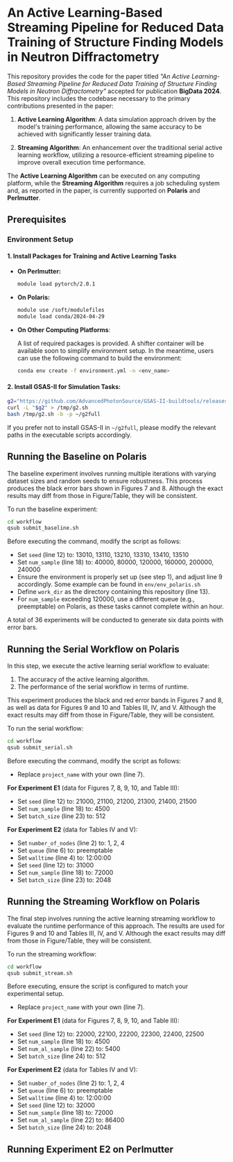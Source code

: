 # An Active Learning-Based Streaming Pipeline for Reduced Data Training of Structure Finding Models in Neutron Diffractometry

This repository provides the code for the paper titled *"An Active Learning-Based Streaming Pipeline for Reduced Data Training of Structure Finding Models in Neutron Diffractometry"* accepted for publication **BigData 2024**. This repository includes the codebase necessary to the primary contributions presented in the paper:

1. **Active Learning Algorithm**: A data simulation approach driven by the model's training performance, allowing the same accuracy to be achieved with significantly lesser training data.

2. **Streaming Algorithm**: An enhancement over the traditional serial active learning workflow, utilizing a resource-efficient streaming pipeline to improve overall execution time performance.

The **Active Learning Algorithm** can be executed on any computing platform, while the **Streaming Algorithm** requires a job scheduling system and, as reported in the paper, is currently supported on **Polaris** and **Perlmutter**.

## Prerequisites

### Environment Setup

#### 1. Install Packages for Training and Active Learning Tasks

- **On Perlmutter:**

  ```bash
  module load pytorch/2.0.1
  ```

- **On Polaris:**

  ```bash
  module use /soft/modulefiles
  module load conda/2024-04-29
  ```

- **On Other Computing Platforms**:

  A list of required packages is provided. A shifter container will be available soon to simplify environment setup. In the meantime, users can use the following command to build the environment:

  ```bash
  conda env create -f environment.yml -n <env_name>
  ```

#### 2. Install GSAS-II for Simulation Tasks:

  ```bash
  g2="https://github.com/AdvancedPhotonSource/GSAS-II-buildtools/releases/download/v1.0.1/gsas2full-Latest-Linux-x86_64.sh"
  curl -L "$g2" > /tmp/g2.sh
  bash /tmp/g2.sh -b -p ~/g2full
  ```

  If you prefer not to install GSAS-II in `~/g2full`, please modify the relevant paths in the executable scripts accordingly.

## Running the Baseline on Polaris

The baseline experiment involves running multiple iterations with varying dataset sizes and random seeds to ensure robustness. This process produces the black error bars shown in Figures 7 and 8. Although the exact results may diff from those in Figure/Table, they will be consistent.

To run the baseline experiment:

  ```bash
  cd workflow
  qsub submit_baseline.sh
  ```

Before executing the command, modify the script as follows:

- Set `seed` (line 12) to: 13010, 13110, 13210, 13310, 13410, 13510
- Set `num_sample` (line 18) to: 40000, 80000, 120000, 160000, 200000, 240000
- Ensure the environment is properly set up (see step 1), and adjust line 9 accordingly. Some example can be found in `env/env_polaris.sh`
- Define `work_dir` as the directory containing this repository (line 13).
- For `num_sample` exceeding 120000, use a different queue (e.g., preemptable) on Polaris, as these tasks cannot complete within an hour.

A total of 36 experiments will be conducted to generate six data points with error bars.

## Running the Serial Workflow on Polaris

In this step, we execute the active learning serial workflow to evaluate:

1. The accuracy of the active learning algorithm.
2. The performance of the serial workflow in terms of runtime.

This experiment produces the black and red error bands in Figures 7 and 8, as well as data for Figures 9 and 10 and Tables III, IV, and V. Although the exact results may diff from those in Figure/Table, they will be consistent.

To run the serial workflow:

  ```bash
  cd workflow
  qsub submit_serial.sh
  ```

Before executing the command, modify the script as follows:

- Replace `project_name` with your own (line 7).

**For Experiment E1** (data for Figures 7, 8, 9, 10, and Table III):
- Set `seed` (line 12) to: 21000, 21100, 21200, 21300, 21400, 21500
- Set `num_sample` (line 18) to: 4500
- Set `batch_size` (line 23) to: 512

**For Experiment E2** (data for Tables IV and V):
- Set `number_of_nodes` (line 2) to: 1, 2, 4
- Set `queue` (line 6) to: preemptable
- Set `walltime` (line 4) to: 12:00:00
- Set `seed` (line 12) to: 31000
- Set `num_sample` (line 18) to: 72000
- Set `batch_size` (line 23) to: 2048

## Running the Streaming Workflow on Polaris

The final step involves running the active learning streaming workflow to evaluate the runtime performance of this approach. The results are used for Figures 9 and 10 and Tables III, IV, and V. Although the exact results may diff from those in Figure/Table, they will be consistent.

To run the streaming workflow:

  ```bash
  cd workflow
  qsub submit_stream.sh
  ```

Before executing, ensure the script is configured to match your experimental setup.

- Replace `project_name` with your own (line 7).

**For Experiment E1** (data for Figures 7, 8, 9, 10, and Table III):
- Set `seed` (line 12) to: 22000, 22100, 22200, 22300, 22400, 22500
- Set `num_sample` (line 18) to: 4500
- Set `num_al_sample` (line 22) to: 5400
- Set `batch_size` (line 24) to: 512

**For Experiment E2** (data for Tables IV and V):
- Set `number_of_nodes` (line 2) to: 1, 2, 4
- Set `queue` (line 6) to: preemptable
- Set `walltime` (line 4) to: 12:00:00
- Set `seed` (line 12) to: 32000
- Set `num_sample` (line 18) to: 72000
- Set `num_al_sample` (line 22) to: 86400
- Set `batch_size` (line 24) to: 2048

## Running Experiment E2 on Perlmutter

